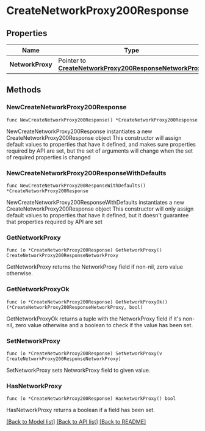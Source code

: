 # CreateNetworkProxy200Response

## Properties

Name | Type | Description | Notes
------------ | ------------- | ------------- | -------------
**NetworkProxy** | Pointer to [**CreateNetworkProxy200ResponseNetworkProxy**](CreateNetworkProxy200ResponseNetworkProxy.md) |  | [optional] 

## Methods

### NewCreateNetworkProxy200Response

`func NewCreateNetworkProxy200Response() *CreateNetworkProxy200Response`

NewCreateNetworkProxy200Response instantiates a new CreateNetworkProxy200Response object
This constructor will assign default values to properties that have it defined,
and makes sure properties required by API are set, but the set of arguments
will change when the set of required properties is changed

### NewCreateNetworkProxy200ResponseWithDefaults

`func NewCreateNetworkProxy200ResponseWithDefaults() *CreateNetworkProxy200Response`

NewCreateNetworkProxy200ResponseWithDefaults instantiates a new CreateNetworkProxy200Response object
This constructor will only assign default values to properties that have it defined,
but it doesn't guarantee that properties required by API are set

### GetNetworkProxy

`func (o *CreateNetworkProxy200Response) GetNetworkProxy() CreateNetworkProxy200ResponseNetworkProxy`

GetNetworkProxy returns the NetworkProxy field if non-nil, zero value otherwise.

### GetNetworkProxyOk

`func (o *CreateNetworkProxy200Response) GetNetworkProxyOk() (*CreateNetworkProxy200ResponseNetworkProxy, bool)`

GetNetworkProxyOk returns a tuple with the NetworkProxy field if it's non-nil, zero value otherwise
and a boolean to check if the value has been set.

### SetNetworkProxy

`func (o *CreateNetworkProxy200Response) SetNetworkProxy(v CreateNetworkProxy200ResponseNetworkProxy)`

SetNetworkProxy sets NetworkProxy field to given value.

### HasNetworkProxy

`func (o *CreateNetworkProxy200Response) HasNetworkProxy() bool`

HasNetworkProxy returns a boolean if a field has been set.


[[Back to Model list]](../README.md#documentation-for-models) [[Back to API list]](../README.md#documentation-for-api-endpoints) [[Back to README]](../README.md)


